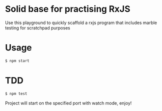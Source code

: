 # Solid base for practising RxJS

Use this playground to quickly scaffold a rxjs program that includes marble testing for scratchpad purposes

# Usage 
```bash
$ npm start
```

# TDD 
```bash
$ npm test
```

Project will start on the specified port with watch mode, enjoy! 
